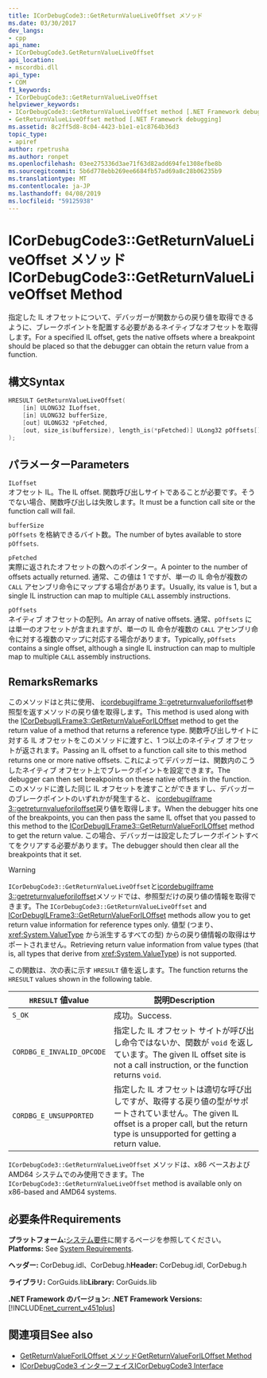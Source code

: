 ```yaml
---
title: ICorDebugCode3::GetReturnValueLiveOffset メソッド
ms.date: 03/30/2017
dev_langs:
- cpp
api_name:
- ICorDebugCode3.GetReturnValueLiveOffset
api_location:
- mscordbi.dll
api_type:
- COM
f1_keywords:
- ICorDebugCode3::GetReturnValueLiveOffset
helpviewer_keywords:
- ICorDebugCode3::GetReturnValueLiveOffset method [.NET Framework debugging]
- GetReturnValueLiveOffset method [.NET Framework debugging]
ms.assetid: 8c2ff5d8-8c04-4423-b1e1-e1c8764b36d3
topic_type:
- apiref
author: rpetrusha
ms.author: ronpet
ms.openlocfilehash: 03ee275336d3ae71f63d82add694fe1308efbe8b
ms.sourcegitcommit: 5b6d778ebb269ee6684fb57ad69a8c28b06235b9
ms.translationtype: MT
ms.contentlocale: ja-JP
ms.lasthandoff: 04/08/2019
ms.locfileid: "59125938"
---
```

# <a name="icordebugcode3getreturnvalueliveoffset-method"></a><span data-ttu-id="de3af-102">ICorDebugCode3::GetReturnValueLiveOffset メソッド</span><span class="sxs-lookup"><span data-stu-id="de3af-102">ICorDebugCode3::GetReturnValueLiveOffset Method</span></span>
<span data-ttu-id="de3af-103">指定した IL オフセットについて、デバッガーが関数からの戻り値を取得できるように、ブレークポイントを配置する必要があるネイティブなオフセットを取得します。</span><span class="sxs-lookup"><span data-stu-id="de3af-103">For a specified IL offset, gets the native offsets where a breakpoint should be placed so that the debugger can obtain the return value from a function.</span></span>  
  
## <a name="syntax"></a><span data-ttu-id="de3af-104">構文</span><span class="sxs-lookup"><span data-stu-id="de3af-104">Syntax</span></span>  
  
```cpp
HRESULT GetReturnValueLiveOffset(  
    [in] ULONG32 ILoffset,  
    [in] ULONG32 bufferSize,   
    [out] ULONG32 *pFetched,   
    [out, size_is(buffersize), length_is(*pFetched)] ULong32 pOffsets[]  
);  
```  
  
## <a name="parameters"></a><span data-ttu-id="de3af-105">パラメーター</span><span class="sxs-lookup"><span data-stu-id="de3af-105">Parameters</span></span>  
 `ILoffset`  
 <span data-ttu-id="de3af-106">オフセット IL。</span><span class="sxs-lookup"><span data-stu-id="de3af-106">The IL offset.</span></span> <span data-ttu-id="de3af-107">関数呼び出しサイトであることが必要です。そうでない場合、関数呼び出しは失敗します。</span><span class="sxs-lookup"><span data-stu-id="de3af-107">It must be a function call site or the function call will fail.</span></span>  
  
 `bufferSize`  
 <span data-ttu-id="de3af-108">`pOffsets` を格納できるバイト数。</span><span class="sxs-lookup"><span data-stu-id="de3af-108">The number of bytes available to store `pOffsets`.</span></span>  
  
 `pFetched`  
 <span data-ttu-id="de3af-109">実際に返されたオフセットの数へのポインター。</span><span class="sxs-lookup"><span data-stu-id="de3af-109">A pointer to the number of offsets actually returned.</span></span> <span data-ttu-id="de3af-110">通常、この値は 1 ですが、単一の IL 命令が複数の `CALL` アセンブリ命令にマップする場合があります。</span><span class="sxs-lookup"><span data-stu-id="de3af-110">Usually, its value is 1, but a single IL instruction can map to multiple `CALL` assembly instructions.</span></span>  
  
 `pOffsets`  
 <span data-ttu-id="de3af-111">ネイティブ オフセットの配列。</span><span class="sxs-lookup"><span data-stu-id="de3af-111">An array of native offsets.</span></span> <span data-ttu-id="de3af-112">通常、`pOffsets` には単一のオフセットが含まれますが、単一の IL 命令が複数の `CALL` アセンブリ命令に対する複数のマップに対応する場合があります。</span><span class="sxs-lookup"><span data-stu-id="de3af-112">Typically, `pOffsets` contains a single offset, although a single IL instruction can map to multiple map to multiple `CALL` assembly instructions.</span></span>  
  
## <a name="remarks"></a><span data-ttu-id="de3af-113">Remarks</span><span class="sxs-lookup"><span data-stu-id="de3af-113">Remarks</span></span>  
 <span data-ttu-id="de3af-114">このメソッドはと共に使用、 [icordebugilframe 3::getreturnvalueforiloffset](../../../../docs/framework/unmanaged-api/debugging/icordebugilframe3-getreturnvalueforiloffset-method.md)参照型を返すメソッドの戻り値を取得します。</span><span class="sxs-lookup"><span data-stu-id="de3af-114">This method is used along with the [ICorDebugILFrame3::GetReturnValueForILOffset](../../../../docs/framework/unmanaged-api/debugging/icordebugilframe3-getreturnvalueforiloffset-method.md) method to get the return value of a method that returns a reference type.</span></span> <span data-ttu-id="de3af-115">関数呼び出しサイトに対する IL オフセットをこのメソッドに渡すと、1 つ以上のネイティブ オフセットが返されます。</span><span class="sxs-lookup"><span data-stu-id="de3af-115">Passing an IL offset to a function call site to this method returns one or more native offsets.</span></span> <span data-ttu-id="de3af-116">これによってデバッガーは、関数内のこうしたネイティブ オフセット上でブレークポイントを設定できます。</span><span class="sxs-lookup"><span data-stu-id="de3af-116">The debugger can then set breakpoints on these native offsets in the function.</span></span> <span data-ttu-id="de3af-117">このメソッドに渡した同じ IL オフセットを渡すことができますし、デバッガーのブレークポイントのいずれかが発生すると、 [icordebugilframe 3::getreturnvalueforiloffset](../../../../docs/framework/unmanaged-api/debugging/icordebugilframe3-getreturnvalueforiloffset-method.md)戻り値を取得します。</span><span class="sxs-lookup"><span data-stu-id="de3af-117">When the debugger hits one of the breakpoints, you can then pass the same IL offset that you passed to this method to the [ICorDebugILFrame3::GetReturnValueForILOffset](../../../../docs/framework/unmanaged-api/debugging/icordebugilframe3-getreturnvalueforiloffset-method.md) method to get the return value.</span></span> <span data-ttu-id="de3af-118">この場合、デバッガーは設定したブレークポイントすべてをクリアする必要があります。</span><span class="sxs-lookup"><span data-stu-id="de3af-118">The debugger should then clear all the breakpoints that it set.</span></span>  
  
> [!WARNING]
>  <span data-ttu-id="de3af-119">`ICorDebugCode3::GetReturnValueLiveOffset`と[icordebugilframe 3::getreturnvalueforiloffset](../../../../docs/framework/unmanaged-api/debugging/icordebugilframe3-getreturnvalueforiloffset-method.md)メソッドでは、参照型だけの戻り値の情報を取得できます。</span><span class="sxs-lookup"><span data-stu-id="de3af-119">The `ICorDebugCode3::GetReturnValueLiveOffset` and [ICorDebugILFrame3::GetReturnValueForILOffset](../../../../docs/framework/unmanaged-api/debugging/icordebugilframe3-getreturnvalueforiloffset-method.md) methods allow you to get return value information for reference types only.</span></span> <span data-ttu-id="de3af-120">値型 (つまり、<xref:System.ValueType> から派生するすべての型) からの戻り値情報の取得はサポートされません。</span><span class="sxs-lookup"><span data-stu-id="de3af-120">Retrieving return value information from value types (that is, all types that derive from <xref:System.ValueType>) is not supported.</span></span>  
  
 <span data-ttu-id="de3af-121">この関数は、次の表に示す `HRESULT` 値を返します。</span><span class="sxs-lookup"><span data-stu-id="de3af-121">The function returns the `HRESULT` values shown in the following table.</span></span>  
  
|`HRESULT` <span data-ttu-id="de3af-122">値</span><span class="sxs-lookup"><span data-stu-id="de3af-122">value</span></span>|<span data-ttu-id="de3af-123">説明</span><span class="sxs-lookup"><span data-stu-id="de3af-123">Description</span></span>|  
|---------------------|-----------------|  
|`S_OK`|<span data-ttu-id="de3af-124">成功。</span><span class="sxs-lookup"><span data-stu-id="de3af-124">Success.</span></span>|  
|`CORDBG_E_INVALID_OPCODE`|<span data-ttu-id="de3af-125">指定した IL オフセット サイトが呼び出し命令ではないか、関数が `void` を返しています。</span><span class="sxs-lookup"><span data-stu-id="de3af-125">The given IL offset site is not a call instruction, or the function returns `void`.</span></span>|  
|`CORDBG_E_UNSUPPORTED`|<span data-ttu-id="de3af-126">指定した IL オフセットは適切な呼び出しですが、取得する戻り値の型がサポートされていません。</span><span class="sxs-lookup"><span data-stu-id="de3af-126">The given IL offset is a proper call, but the return type is unsupported for getting a return value.</span></span>|  
  
 <span data-ttu-id="de3af-127">`ICorDebugCode3::GetReturnValueLiveOffset` メソッドは、x86 ベースおよび AMD64 システムでのみ使用できます。</span><span class="sxs-lookup"><span data-stu-id="de3af-127">The `ICorDebugCode3::GetReturnValueLiveOffset` method is available only on x86-based and AMD64 systems.</span></span>  
  
## <a name="requirements"></a><span data-ttu-id="de3af-128">必要条件</span><span class="sxs-lookup"><span data-stu-id="de3af-128">Requirements</span></span>  
 <span data-ttu-id="de3af-129">**プラットフォーム:**[システム要件](../../../../docs/framework/get-started/system-requirements.md)に関するページを参照してください。</span><span class="sxs-lookup"><span data-stu-id="de3af-129">**Platforms:** See [System Requirements](../../../../docs/framework/get-started/system-requirements.md).</span></span>  
  
 <span data-ttu-id="de3af-130">**ヘッダー:** CorDebug.idl、CorDebug.h</span><span class="sxs-lookup"><span data-stu-id="de3af-130">**Header:** CorDebug.idl, CorDebug.h</span></span>  
  
 <span data-ttu-id="de3af-131">**ライブラリ:** CorGuids.lib</span><span class="sxs-lookup"><span data-stu-id="de3af-131">**Library:** CorGuids.lib</span></span>  
  
 **<span data-ttu-id="de3af-132">.NET Framework のバージョン: </span><span class="sxs-lookup"><span data-stu-id="de3af-132">.NET Framework Versions:</span></span>** [!INCLUDE[net_current_v451plus](../../../../includes/net-current-v451plus-md.md)]  
  
## <a name="see-also"></a><span data-ttu-id="de3af-133">関連項目</span><span class="sxs-lookup"><span data-stu-id="de3af-133">See also</span></span>

- [<span data-ttu-id="de3af-134">GetReturnValueForILOffset メソッド</span><span class="sxs-lookup"><span data-stu-id="de3af-134">GetReturnValueForILOffset Method</span></span>](../../../../docs/framework/unmanaged-api/debugging/icordebugilframe3-getreturnvalueforiloffset-method.md)
- [<span data-ttu-id="de3af-135">ICorDebugCode3 インターフェイス</span><span class="sxs-lookup"><span data-stu-id="de3af-135">ICorDebugCode3 Interface</span></span>](../../../../docs/framework/unmanaged-api/debugging/icordebugcode3-interface.md)
